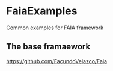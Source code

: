 # FaiaExamples
Common examples for FAIA framework

## The base framaework
https://github.com/FacundoVelazco/Faia
